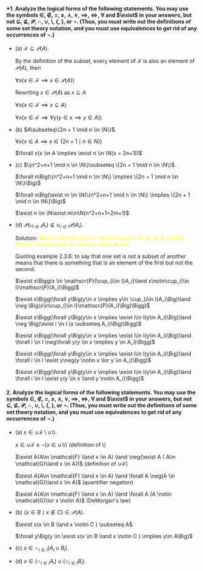 #### \*1. Analyze the logical forms of the following statements. You may use the symbols $\in$, $\notin$, $=$, $\neq$, $\land$, $\lor$, $\implies$, $\iff$, $\forall$ and $\exist$ in your answers, but not $\subseteq$, $\nsubseteq$, $\mathscr{P}$, $\cap$, $\cup$, $\setminus$, $\{$, $\}$, or $\neg$. (Thus, you must write out the definitions of some set theory notation, and you must use equivalences to get rid of any occurrences of ¬.)

- (a) $\mathcal{F}\subseteq\mathscr{P}(A)$.

  By the definition of the subset, every element of $\mathcal{F}$ is also an element of $\mathscr{P}(A)$, then

  $\forall x(x \in \mathcal{F} \implies x\in \mathscr{P}(A))$

  Rewriting $x \in \mathscr{P}(A)$ as $x \subseteq A$

  $\forall x(x \in \mathcal{F} \implies x \subseteq A)$

  $\forall x(x \in \mathcal{F} \implies \forall y(y\in x \implies y \in A))$

- (b) $A\subseteq\{2n + 1 \mid n \in \N\}$.

  $\forall x(x \in A \implies x \in \{2n+1 \mid n \in N\})$

  $\forall x(x \in A \implies \exist n \in \N(x = 2n+1))$

- (c) $\{n^2+n+1 \mid n \in \N\}\subseteq \{2n + 1 \mid n \in \N\}$.

  $\forall n\Big(\{n^2+n+1 \mid n \in \N\} \implies \{2n + 1 \mid n \in \N\}\Big)$

  $\forall n\Big(\exist m \in \N(\{n^2+n+1 \mid n \in \N\} \implies \{2n + 1 \mid n \in \N\}\Big)$

  $\exist n \in \N\exist m\in\N(n^2+n+1=2m+1)$

- (d) $\mathscr{P}(\cup_{i\in I}A_i)\nsubseteq\cup_{i\in I}\mathscr{P}(A_i)$.

  Solution:
  <span style="color: #ffff00;">
  $\exist x(\forall y(y\in x \implies \exist i \in I(y \in A_i))\land \forall i \in I\exist y(y \in x \land y \notin A_i))$
  </span>

  Quoting example 2.3.6: to say that one set is not a subset of another means that there is something that is an element of the first but not the second.

  $\exist x\Bigg(x \in \mathscr{P}(\cup_{i\in I}A_i)\land x\notin\cup_{i\in I}\mathscr{P}(A_i)\Bigg)$

  $\exist x\Bigg(\forall y\Big(y\in x \implies y\in \cup_{i\in I}A_i\Big)\land \neg \Big(x\in\cup_{i\in I}\mathscr{P}(A_i)\Big)\Bigg)$

  $\exist x\Bigg(\forall y\Big(y\in x \implies \exist i\in I(y\in A_i)\Big)\land \neg \Big(\exist i \in I (x \subseteq A_i)\Big)\Bigg)$

  $\exist x\Bigg(\forall y\Big(y\in x \implies \exist i\in I(y\in A_i)\Big)\land \forall i \in I \neg\forall y(y \in x \implies y \in A_i)\Bigg)$

  $\exist x\Bigg(\forall y\Big(y\in x \implies \exist i\in I(y\in A_i)\Big)\land \forall i \in I \exist y\neg(y \notin x \lor y \in A_i)\Bigg)$

  $\exist x\Bigg(\forall y\Big(y\in x \implies \exist i\in I(y\in A_i)\Big)\land \forall i \in I \exist y(y \in x \land y \notin A_i)\Bigg)$

#### 2. Analyze the logical forms of the following statements. You may use the symbols $\in$, $\notin$, $=$, $\neq$, $\land$, $\lor$, $\implies$, $\iff$, $\forall$ and $\exist$ in your answers, but not $\subseteq$, $\nsubseteq$, $\mathscr{P}$, $\cap$, $\cup$, $\setminus$, $\{$, $\}$, or $\neg$. (Thus, you must write out the definitions of some set theory notation, and you must use equivalences to get rid of any occurrences of ¬.)

- (a) $x \in \cup\mathcal{F}\setminus\cup\mathcal{G}$.

  $x \in \cup \mathcal{F} \land \neg(x \in \cup \mathcal{G})$ (definition of $\setminus$)

  $\exist A(A\in \mathcal{F} \land x \in A) \land \neg(\exist A ( A\in \mathcal{G}\land x \in A))$ (definition of $\cup\mathcal{F}$)

  $\exist A(A\in \mathcal{F} \land x \in A) \land \forall A \neg(A \in \mathcal{G}\land x \in A)$ (quantifier negation)

  $\exist A(A\in \mathcal{F} \land x \in A) \land \forall A (A \notin \mathcal{G}\lor x \notin A)$ (DeMorgan's law)

- (b) $\{x \in B \mid x \notin C \} \in \mathscr{P}(A)$.

  $\exist x(x \in B \land x \notin C ) \subseteq A$

  $\forall y\Big(y \in \exist x(x \in B \land x \notin C ) \implies y\in A\Big)$

- (c) $x \in \cap_{i\in I}(A_i \cup B_i)$.

* (d) $x \in (\cap_{i\in I}A_i)\cup(\cap_{i\in I}B_i)$.
